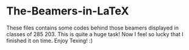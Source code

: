 # The-Beamers-in-LaTeX
These files contains some codes behind those beamers displayed in classes of 285 203.
This is quite a huge task! Now I feel so lucky that I finished it on time.
Enjoy Texing! :)
